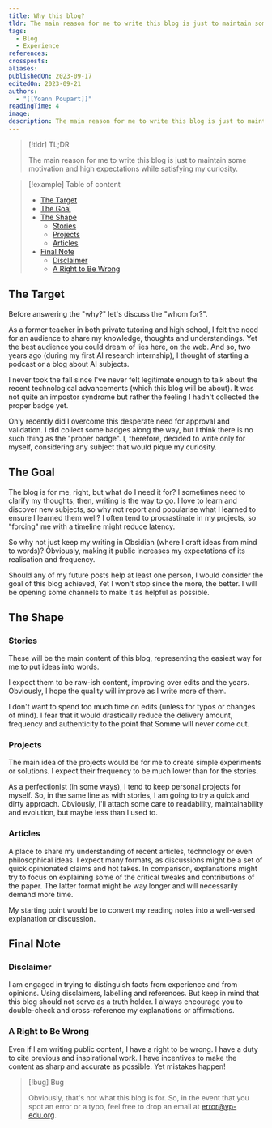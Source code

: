 ```yaml
---
title: Why this blog?
tldr: The main reason for me to write this blog is just to maintain some motivation and high expectations while satisfying my curiosity.
tags:
  - Blog
  - Experience
references: 
crossposts: 
aliases: 
publishedOn: 2023-09-17
editedOn: 2023-09-21
authors:
  - "[[Yoann Poupart]]"
readingTime: 4
image: 
description: The main reason for me to write this blog is just to maintain some motivation and high expectations while satisfying my curiosity.
---
```

> [!tldr] TL;DR
> 
> The main reason for me to write this blog is just to maintain some motivation and high expectations while satisfying my curiosity.

> [!example] Table of content
> 
> - [The Target](#the-target)
> - [The Goal](#the-goal)
> - [The Shape](#the-shape)
> 	- [Stories](#stories)
> 	- [Projects](#projects)
> 	- [Articles](#articles)
> - [Final Note](#final-note)
> 	- [Disclaimer](#disclaimer)
> 	- [A Right to Be Wrong](#a-right-to-be-wrong)

## The Target

Before answering the "why?" let's discuss the "whom for?".

As a former teacher in both private tutoring and high school, I felt the need for an audience to share my knowledge, thoughts and understandings. Yet the best audience you could dream of lies here, on the web. And so, two years ago (during my first AI research internship), I thought of starting a podcast or a blog about AI subjects.

I never took the fall since I've never felt legitimate enough to talk about the recent technological advancements (which this blog will be about). It was not quite an impostor syndrome but rather the feeling I hadn't collected the proper badge yet.

Only recently did I overcome this desperate need for approval and validation. I did collect some badges along the way, but I think there is no such thing as the "proper badge". I, therefore, decided to write only for myself, considering any subject that would pique my curiosity.

## The Goal

The blog is for me, right, but what do I need it for? I sometimes need to clarify my thoughts; then, writing is the way to go. I love to learn and discover new subjects, so why not report and popularise what I learned to ensure I learned them well? I often tend to procrastinate in my projects, so "forcing" me with a timeline might reduce latency.

So why not just keep my writing in Obsidian (where I craft ideas from mind to words)? Obviously, making it public increases my expectations of its realisation and frequency.

Should any of my future posts help at least one person, I would consider the goal of this blog achieved, Yet I won't stop since the more, the better. I will be opening some channels to make it as helpful as possible.

## The Shape

### Stories

These will be the main content of this blog, representing the easiest way for me to put ideas into words.

I expect them to be raw-ish content, improving over edits and the years. Obviously, I hope the quality will improve as I write more of them. 

I don't want to spend too much time on edits (unless for typos or changes of mind). I fear that it would drastically reduce the delivery amount, frequency and authenticity to the point that Somme will never come out. 

### Projects

The main idea of the projects would be for me to create simple experiments or solutions. I expect their frequency to be much lower than for the stories.

As a perfectionist (in some ways), I tend to keep personal projects for myself. So, in the same line as with stories, I am going to try a quick and dirty approach. Obviously, I'll attach some care to readability, maintainability and evolution, but maybe less than I used to.

### Articles

A place to share my understanding of recent articles, technology or even philosophical ideas. I expect many formats, as discussions might be a set of quick opinionated claims and hot takes. In comparison, explanations might try to focus on explaining some of the critical tweaks and contributions of the paper. The latter format might be way longer and will necessarily demand more time.

My starting point would be to convert my reading notes into a well-versed explanation or discussion. 

## Final Note

### Disclaimer

I am engaged in trying to distinguish facts from experience and from opinions. Using disclaimers, labelling and references. But keep in mind that this blog should not serve as a truth holder. I always encourage you to double-check and cross-reference my explanations or affirmations.

### A Right to Be Wrong

Even if I am writing public content, I have a right to be wrong. I have a duty to cite previous and inspirational work. I have incentives to make the content as sharp and accurate as possible. Yet mistakes happen!

> [!bug] Bug
> 
>Obviously, that's not what this blog is for. So, in the event that you spot an error or a typo, feel free to drop an email at [error@yp-edu.org](mailto:error@yp-edu.org).
